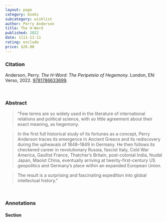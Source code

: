 ```yaml
---
layout: page
category: books
subcategory: wishlist
author: Perry Anderson
title: The H-Word
published: 2022
date: 1111-11-11
rating: exclude
price: $26.00
---
```


### Citation

Anderson, Perry. *The H-Word: The Peripeteia of Hegemony.* London, EN: Verso, 2022. [9781786633699](https://www.versobooks.com/en-ca/products/552-the-h-word).

<br>

### Abstract

> "Few terms are so widely used in the literature of international relations and political science, with so little agreement about their exact meaning, as hegemony.

> In the first full historical study of its fortunes as a concept, Perry Anderson traces its emergence in Ancient Greece and its rediscovery during the upheavals of 1848–1849 in Germany. He then follows its checkered career in revolutionary Russia, fascist Italy, Cold War America, Gaullist France, Thatcher’s Britain, post-colonial India, feudal Japan, Maoist China, eventually arriving at twenty-first-century US geopolitics and Germany’s place within an expanded European Union.

> The result is a surprising and fascinating expedition into global intellectual history."

<br>

### Annotations

#### Section

<br>
